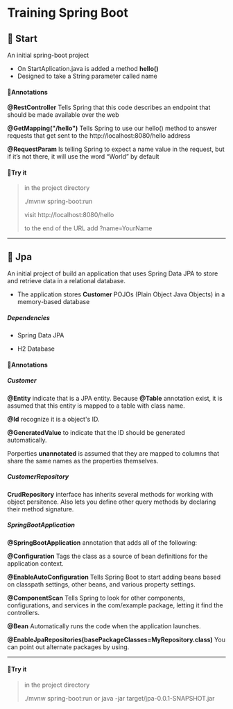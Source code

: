 # Training Spring Boot

## 🚀 Start
An initial spring-boot project

- On StartAplication.java is added a method **hello()**
- Designed to take a String parameter called name

#### 📝Annotations

**@RestController** Tells Spring that this code describes an endpoint that should be made available over the web

**@GetMapping("/hello")** Tells Spring to use our hello() method to answer requests that get sent to the http://localhost:8080/hello address

**@RequestParam** Is telling Spring to expect a name value in the request, but if it’s not there, it will use the word “World” by default

#### 🤸Try it

> in the project directory
>
> ./mvnw spring-boot:run
>
> visit http://localhost:8080/hello
>
> to the end of the URL add ?name=YourName
>

-----------------------------------------------

## 🚀 Jpa

An initial project of build an application that uses Spring Data JPA to store and retrieve data in a relational database.

- The application stores **Customer** POJOs (Plain Object Java Objects) in a memory-based database

##### Dependencies

- Spring Data JPA

- H2 Database

#### 📝Annotations

##### Customer

**@Entity** indicate that is a JPA entity. Because **@Table** annotation exist, it is assumed that this entity is mapped to a table with class name.

**@Id** recognize it is a object's ID.

**@GeneratedValue** to indicate that the ID should be generated automatically.

Porperties **unannotated** is assumed that they are mapped to columns that share the same names as the properties themselves.

##### CustomerRepository

**CrudRepository** interface has inherits several methods for working with object persitence. Also lets you define other query methods by declaring their method signature. 

##### SpringBootApplication

**@SpringBootApplication** annotation that adds all of the following:

**@Configuration** Tags the class as a source of bean definitions for the application context.

**@EnableAutoConfiguration** Tells Spring Boot to start adding beans based on classpath settings, other beans, and various property settings.

**@ComponentScan**  Tells Spring to look for other components, configurations, and services in the com/example package, letting it find the controllers.

**@Bean** Automatically runs the code when the application launches.

**@EnableJpaRepositories(basePackageClasses=MyRepository.class)** You can point out alternate packages by using.

---------------------------------------------------------------

#### 🤸Try it

> in the project directory
>
> ./mvnw spring-boot:run or java -jar target/jpa-0.0.1-SNAPSHOT.jar 




